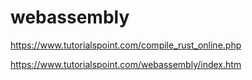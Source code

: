 # webassembly






















https://www.tutorialspoint.com/compile_rust_online.php


https://www.tutorialspoint.com/webassembly/index.htm







